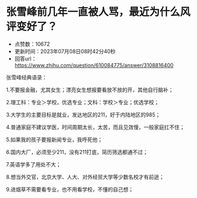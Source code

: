 # 张雪峰前几年一直被人骂，最近为什么风评变好了？
- 点赞数：10672
- 更新时间：2023年07月08日08时42分40秒
- 回答url：https://www.zhihu.com/question/610084775/answer/3108816400
<body>
 <p data-pid="UDNguTdj">张雪峰经典语录：</p>
 <p data-pid="_NWtVsuy">​1.不要报金融，尤其女生；漂亮女生想报要看放不放的开，其他自行脑补；</p>
 <p data-pid="j_Tdxynj">2.理工科：专业＞学校，优选专业；文科：学校＞专业；优选学校；</p>
 <p data-pid="iYicRlVr">3.大学生的主要目标是就业，发达地区的211，好于内陆地区的985；</p>
 <p data-pid="-oXW8LJ_">4.普通家庭不建议学医，时间周期太长，太苦，而且见效慢，一般家庭扛不住；</p>
 <p data-pid="rZ324omh">5.如果我的孩子要报新闻专业，我呼死他；</p>
 <p data-pid="40J9bDKz">6.国内大厂，必须至少211，没有211打底，简历筛选都通不过；</p>
 <p data-pid="Fp5oWiPO">7.英语学多了用处不大；</p>
 <p data-pid="2yio2Xwg">8.想当外交官，北京大学、人大、对外经贸大学等少数名校才有前途；</p>
 <p data-pid="EiPqRz7_">9.进烟草不需要看专业，也不用看学校，不懂的自己想；</p>
</body>